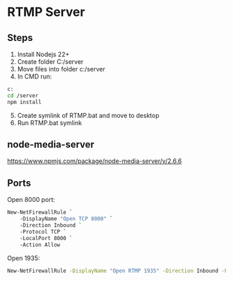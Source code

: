# RTMP Server

## Steps

1) Install Nodejs 22+
2) Create folder C:/server
3) Move files into folder c:/server
4) In CMD run:
```bash
c:
cd /server
npm install
```
5) Create symlink of RTMP.bat and move to desktop
6) Run RTMP.bat symlink 

## node-media-server
https://www.npmjs.com/package/node-media-server/v/2.6.6

## Ports

Open 8000 port:
```bash
New-NetFirewallRule `
    -DisplayName "Open TCP 8000" `
    -Direction Inbound `
    -Protocol TCP `
    -LocalPort 8000 `
    -Action Allow
```

Open 1935:
```bash
New-NetFirewallRule -DisplayName "Open RTMP 1935" -Direction Inbound -Protocol TCP -LocalPort 1935 -Action Allow
```